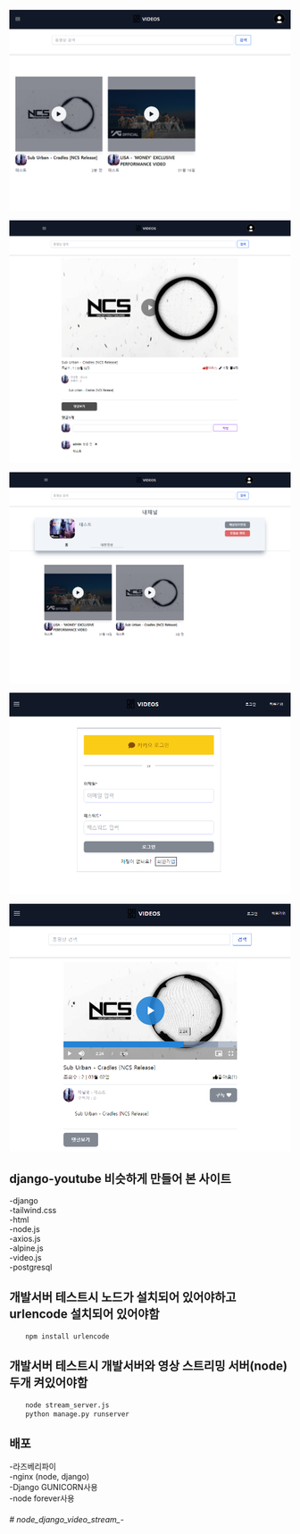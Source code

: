 
   
<p align="center"><img src="main.png" 너비="400"></p>
<p align="center"><img src="detail.png" 너비="400"></p>
<p align="center"><img src="channel.png" 너비="400"></p>
<p align="center"><img src="login.png" 너비="400"></p>
<p align="center"><img src="video.png" 너비="400"></p>




## django-youtube 비슷하게 만들어 본  사이트

-django<br>
-tailwind.css<br>
-html<br>
-node.js<br>
-axios.js<br>
-alpine.js<br>
-video.js<br>
-postgresql<br>

## 개발서버 테스트시 노드가 설치되어 있어야하고 urlencode 설치되어 있어야함
```
    npm install urlencode
```

## 개발서버 테스트시 개발서버와 영상 스트리밍 서버(node) 두개 켜있어야함
```  
    node stream_server.js
    python manage.py runserver  
``` 
## 배포  
-라즈베리파이<br>
-nginx (node, django)<br>
-Django GUNICORN사용<br>
-node forever사용<br>
###### # node_django_video_stream_-
